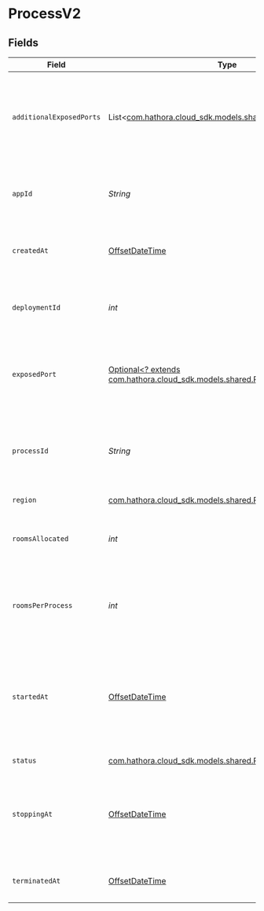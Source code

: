 # ProcessV2


## Fields

| Field                                                                                                                       | Type                                                                                                                        | Required                                                                                                                    | Description                                                                                                                 | Example                                                                                                                     |
| --------------------------------------------------------------------------------------------------------------------------- | --------------------------------------------------------------------------------------------------------------------------- | --------------------------------------------------------------------------------------------------------------------------- | --------------------------------------------------------------------------------------------------------------------------- | --------------------------------------------------------------------------------------------------------------------------- |
| `additionalExposedPorts`                                                                                                    | List<[com.hathora.cloud_sdk.models.shared.ExposedPort](../../models/shared/ExposedPort.md)>                                 | :heavy_check_mark:                                                                                                          | N/A                                                                                                                         | [<br/>{<br/>"host": "1.proxy.hathora.dev",<br/>"name": "debug",<br/>"port": 72941,<br/>"transportType": "tcp"<br/>}<br/>]   |
| `appId`                                                                                                                     | *String*                                                                                                                    | :heavy_check_mark:                                                                                                          | System generated unique identifier for an application.                                                                      | app-af469a92-5b45-4565-b3c4-b79878de67d2                                                                                    |
| `createdAt`                                                                                                                 | [OffsetDateTime](https://docs.oracle.com/javase/8/docs/api/java/time/OffsetDateTime.html)                                   | :heavy_check_mark:                                                                                                          | When the process started being provisioned.                                                                                 |                                                                                                                             |
| `deploymentId`                                                                                                              | *int*                                                                                                                       | :heavy_check_mark:                                                                                                          | System generated id for a deployment. Increments by 1.                                                                      | 1                                                                                                                           |
| `exposedPort`                                                                                                               | [Optional<? extends com.hathora.cloud_sdk.models.shared.ProcessV2ExposedPort>](../../models/shared/ProcessV2ExposedPort.md) | :heavy_check_mark:                                                                                                          | N/A                                                                                                                         | {<br/>"host": "1.proxy.hathora.dev",<br/>"name": "default",<br/>"port": 34567,<br/>"transportType": "tcp"<br/>}             |
| `processId`                                                                                                                 | *String*                                                                                                                    | :heavy_check_mark:                                                                                                          | System generated unique identifier to a runtime instance of your game server.                                               | cbfcddd2-0006-43ae-996c-995fff7bed2e                                                                                        |
| `region`                                                                                                                    | [com.hathora.cloud_sdk.models.shared.Region](../../models/shared/Region.md)                                                 | :heavy_check_mark:                                                                                                          | N/A                                                                                                                         |                                                                                                                             |
| `roomsAllocated`                                                                                                            | *int*                                                                                                                       | :heavy_check_mark:                                                                                                          | Tracks the number of rooms that have been allocated to the process.                                                         | 1                                                                                                                           |
| `roomsPerProcess`                                                                                                           | *int*                                                                                                                       | :heavy_check_mark:                                                                                                          | Governs how many [rooms](https://hathora.dev/docs/concepts/hathora-entities#room) can be scheduled in a process.            | 3                                                                                                                           |
| `startedAt`                                                                                                                 | [OffsetDateTime](https://docs.oracle.com/javase/8/docs/api/java/time/OffsetDateTime.html)                                   | :heavy_check_mark:                                                                                                          | When the process bound to the specified port. We use this to determine when we should start billing.                        |                                                                                                                             |
| `status`                                                                                                                    | [com.hathora.cloud_sdk.models.shared.ProcessStatus](../../models/shared/ProcessStatus.md)                                   | :heavy_check_mark:                                                                                                          | N/A                                                                                                                         |                                                                                                                             |
| `stoppingAt`                                                                                                                | [OffsetDateTime](https://docs.oracle.com/javase/8/docs/api/java/time/OffsetDateTime.html)                                   | :heavy_check_mark:                                                                                                          | When the process is issued to stop. We use this to determine when we should stop billing.                                   |                                                                                                                             |
| `terminatedAt`                                                                                                              | [OffsetDateTime](https://docs.oracle.com/javase/8/docs/api/java/time/OffsetDateTime.html)                                   | :heavy_check_mark:                                                                                                          | When the process has been terminated.                                                                                       |                                                                                                                             |